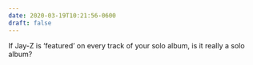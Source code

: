 ```yaml
---
date: 2020-03-19T10:21:56-0600
draft: false
---
```


If Jay-Z is ‘featured’ on every track of your solo album, is it really a solo album?

